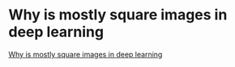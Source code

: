 # Why is mostly square images in deep learning
[Why is mostly square images in deep learning](https://aiwithcloud.com/?p=1413)